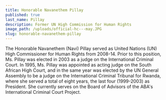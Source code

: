 ```yaml
---
title: Honorable Navanethem Pillay
published: true
last_name: Pillay
description: Former UN High Commission for Human Rights
image_path: /uploads/official-hc---may.JPG
slug: honorable-navanethem-pillay
---
```



The Honorable Navanethem (Navi) Pillay served as United Nations (UN) High Commissioner for Human Rights from 2008-14. Prior to this position, Ms. Pillay was elected in 2003 as a judge on the International Criminal Court. In 1995, Ms. Pillay was appointed as acting judge on the South African High Court, and in the same year was elected by the UN General Assembly to be a judge on the International Criminal Tribunal for Rwanda, where she served a total of eight years, the last four (1999-2003) as President. She currently serves on the Board of Advisors of the ABA's International Criminal Court Project.